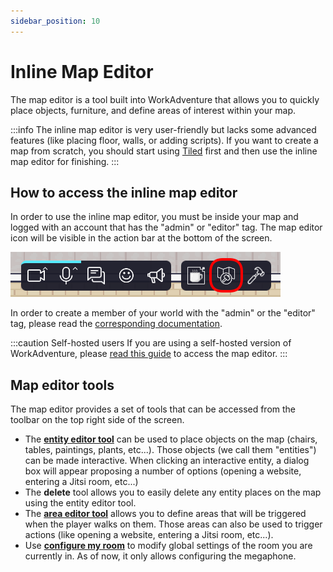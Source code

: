 ```yaml
---
sidebar_position: 10
---
```


# Inline Map Editor

The map editor is a tool built into WorkAdventure that allows you to quickly place objects, furniture, and define areas
of interest within your map.

:::info
The inline map editor is very user-friendly but lacks some advanced features (like placing floor, walls, or adding
scripts). If you want to create a map from scratch, you should start using [Tiled](../tiled-editor/) first
and then use the inline map editor for finishing.
:::

## How to access the inline map editor

In order to use the inline map editor, you must be inside your map and logged with an account that has the
"admin" or "editor" tag. The map editor icon will be visible in the action bar at the bottom of the screen.

![Map editor icon](../images/editor/map-editor-icon.png)

In order to create a member of your world with the "admin" or the "editor" tag, please read the
[corresponding documentation](/admin/members).

:::caution Self-hosted users
If you are using a self-hosted version of WorkAdventure, please [read this guide](https://github.com/workadventure/workadventure/blob/master/docs/others/self-hosting/self-hosted-access.md) to access the map editor.
:::

## Map editor tools

The map editor provides a set of tools that can be accessed from the toolbar on the top right side of the screen.

- The **[entity editor tool](entity-editor/index.md)** can be used to place objects on the map (chairs, tables, paintings, plants, etc...).
  Those objects (we call them "entities") can be made interactive. When clicking an interactive entity, a dialog box
  will appear proposing a number of options (opening a website, entering a Jitsi room, etc...)
- The **delete** tool allows you to easily delete any entity places on the map using the entity editor tool.
- The **[area editor tool](area-editor/)** allows you to define areas that will be triggered when the player walks on them. Those areas
  can also be used to trigger actions (like opening a website, entering a Jitsi room, etc...).
- Use **[configure my room](megaphone.md)** to modify global settings of the room you are currently in.
  As of now, it only allows configuring the megaphone.
